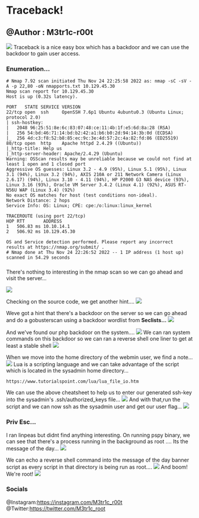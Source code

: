 # Traceback!
## @Author : M3tr1c-r00t 
![](https://i.imgur.com/sUoGjDP.png)
Traceback is a nice easy box which has a backdoor and we can use the backdoor to gain user access.


### Enumeration...
```
# Nmap 7.92 scan initiated Thu Nov 24 22:25:58 2022 as: nmap -sC -sV -A -p 22,80 -oN nmapports.txt 10.129.45.30
Nmap scan report for 10.129.45.30
Host is up (0.32s latency).

PORT   STATE SERVICE VERSION
22/tcp open  ssh     OpenSSH 7.6p1 Ubuntu 4ubuntu0.3 (Ubuntu Linux; protocol 2.0)
| ssh-hostkey: 
|   2048 96:25:51:8e:6c:83:07:48:ce:11:4b:1f:e5:6d:8a:28 (RSA)
|   256 54:bd:46:71:14:bd:b2:42:a1:b6:b0:2d:94:14:3b:0d (ECDSA)
|_  256 4d:c3:f8:52:b8:85:ec:9c:3e:4d:57:2c:4a:82:fd:86 (ED25519)
80/tcp open  http    Apache httpd 2.4.29 ((Ubuntu))
|_http-title: Help us
|_http-server-header: Apache/2.4.29 (Ubuntu)
Warning: OSScan results may be unreliable because we could not find at least 1 open and 1 closed port
Aggressive OS guesses: Linux 3.2 - 4.9 (95%), Linux 5.1 (95%), Linux 3.1 (94%), Linux 3.2 (94%), AXIS 210A or 211 Network Camera (Linux 2.6.17) (94%), Linux 3.10 - 4.11 (94%), HP P2000 G3 NAS device (93%), Linux 3.16 (93%), Oracle VM Server 3.4.2 (Linux 4.1) (92%), ASUS RT-N56U WAP (Linux 3.4) (92%)
No exact OS matches for host (test conditions non-ideal).
Network Distance: 2 hops
Service Info: OS: Linux; CPE: cpe:/o:linux:linux_kernel

TRACEROUTE (using port 22/tcp)
HOP RTT       ADDRESS
1   506.83 ms 10.10.14.1
2   506.92 ms 10.129.45.30

OS and Service detection performed. Please report any incorrect results at https://nmap.org/submit/ .
# Nmap done at Thu Nov 24 22:26:52 2022 -- 1 IP address (1 host up) scanned in 54.29 seconds

```
### 
There's nothing to interesting in the nmap scan so we can go ahead and visit the server...

![](https://i.imgur.com/qD5ch1I.png)

Checking on the source code, we get another hint....
![](https://i.imgur.com/YsJiWT5.png)


Weve got a hint that there's a backdoor on the server so we can go ahead and do a gobusterscan using a backdoor wordlist from **Seclists...**
![](https://i.imgur.com/IpDj3rG.jpg)


And we've found our php backdoor on the system....
![](https://i.imgur.com/G67E4tb.png)
We can ran system commands on this backdoor so we can ran a reverse shell one liner to get at least a stable shell
![](https://i.imgur.com/uM9OHlu.png)

When we move into the home directory of the webmin user, we find a note...
![](https://i.imgur.com/lBVS01n.jpg)
Lua is a scripting language and we can take advantage of the script which is located in the sysadmin home directory...

```
https://www.tutorialspoint.com/lua/lua_file_io.htm

```
We can use the above cheatsheet to help us to enter our generated ssh-key into the sysadmin's .ssh/authorized_keys file...
![](https://i.imgur.com/gcUUjgT.jpg)
And with that,run the script and we can now ssh as the sysadmin user and get our user flag...
![](https://i.imgur.com/zOtI4c0.jpg)

### Priv Esc...
I ran linpeas but didnt find anything interesting.
On running pspy binary, we can see that there's a process running in the background as root ....
Its the message of the day...
![](https://i.imgur.com/Yug4GUt.jpg)

We can echo  a reverse shell command into the message of the day banner script as every script in that directory is being run as root....
![](https://i.imgur.com/J97dffB.jpg)
And boom! We're root!
![](https://i.imgur.com/W3mqZ9K.jpg)
### Socials
@Instagram:https://instagram.com/M3tr1c_r00t
<br>@Twitter:https://twitter.com/M3tr1c_root
